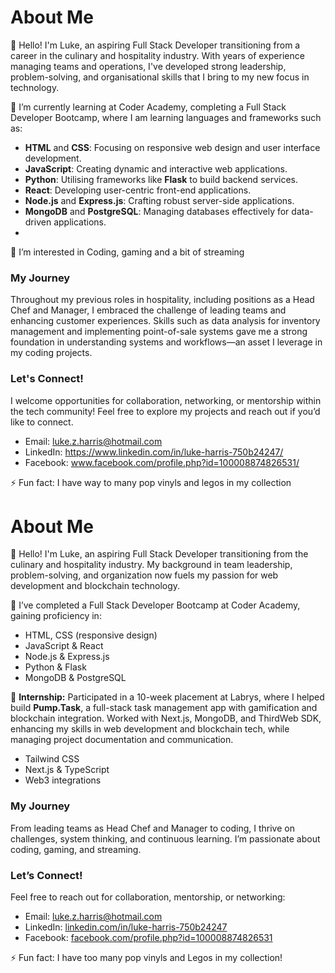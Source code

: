 <!---
LukeZHar/LukeZHar is a ✨ special ✨ repository because its `README.md` (this file) appears on your GitHub profile.
You can click the Preview link to take a look at your changes.
--->
# About Me

👋 Hello! I'm Luke, an aspiring Full Stack Developer transitioning from a career in the culinary and hospitality industry. With years of experience managing teams and operations, I've developed strong leadership, problem-solving, and organisational skills that I bring to my new focus in technology.

🌱 I’m currently learning at Coder Academy, completing a Full Stack Developer Bootcamp, where I am learning languages and frameworks such as:

- **HTML** and **CSS**: Focusing on responsive web design and user interface development.
- **JavaScript**: Creating dynamic and interactive web applications.
- **Python**: Utilising frameworks like **Flask** to build backend services.
- **React**: Developing user-centric front-end applications.
- **Node.js** and **Express.js**: Crafting robust server-side applications.
- **MongoDB** and **PostgreSQL**: Managing databases effectively for data-driven applications.
- 

👀 I’m interested in Coding, gaming and a bit of streaming

### My Journey

Throughout my previous roles in hospitality, including positions as a Head Chef and Manager, I embraced the challenge of leading teams and enhancing customer experiences. Skills such as data analysis for inventory management and implementing point-of-sale systems gave me a strong foundation in understanding systems and workflows—an asset I leverage in my coding projects.

### Let's Connect!

I welcome opportunities for collaboration, networking, or mentorship within the tech community! Feel free to explore my projects and reach out if you’d like to connect.
- Email: luke.z.harris@hotmail.com
- LinkedIn: https://www.linkedin.com/in/luke-harris-750b24247/
- Facebook: www.facebook.com/profile.php?id=100008874826531/ 


⚡ Fun fact: I have way to many pop vinyls and legos in my collection 


# About Me

👋 Hello! I'm Luke, an aspiring Full Stack Developer transitioning from the culinary and hospitality industry. My background in team leadership, problem-solving, and organization now fuels my passion for web development and blockchain technology.

🌱 I’ve completed a Full Stack Developer Bootcamp at Coder Academy, gaining proficiency in:

- HTML, CSS (responsive design)
- JavaScript & React
- Node.js & Express.js
- Python & Flask
- MongoDB & PostgreSQL

🚀 **Internship:** Participated in a 10-week placement at Labrys, where I helped build **Pump.Task**, a full-stack task management app with gamification and blockchain integration. Worked with Next.js, MongoDB, and ThirdWeb SDK, enhancing my skills in web development and blockchain tech, while managing project documentation and communication.

- Tailwind CSS
- Next.js & TypeScript
- Web3 integrations

### My Journey

From leading teams as Head Chef and Manager to coding, I thrive on challenges, system thinking, and continuous learning. I’m passionate about coding, gaming, and streaming.

### Let’s Connect!

Feel free to reach out for collaboration, mentorship, or networking:
- Email: luke.z.harris@hotmail.com  
- LinkedIn: [linkedin.com/in/luke-harris-750b24247](https://www.linkedin.com/in/luke-harris-750b24247/)  
- Facebook: [facebook.com/profile.php?id=100008874826531](https://www.facebook.com/profile.php?id=100008874826531)

⚡ Fun fact: I have too many pop vinyls and Legos in my collection!
